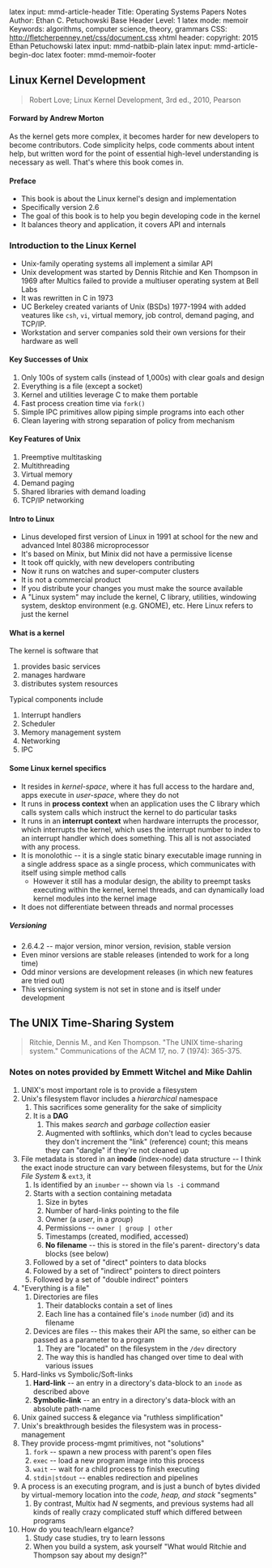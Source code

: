 latex input:    mmd-article-header
Title:          Operating Systems Papers Notes
Author:         Ethan C. Petuchowski
Base Header Level:      1
latex mode:     memoir
Keywords:       algorithms, computer science, theory, grammars
CSS:            http://fletcherpenney.net/css/document.css
xhtml header:   <script type="text/javascript" src="http://cdn.mathjax.org/mathjax/latest/MathJax.js?config=TeX-AMS-MML_HTMLorMML"></script>
copyright:      2015 Ethan Petuchowski
latex input:    mmd-natbib-plain
latex input:    mmd-article-begin-doc
latex footer:   mmd-memoir-footer

## Linux Kernel Development

> Robert Love; Linux Kernel Development, 3rd ed., 2010, Pearson

#### Forward by Andrew Morton

As the kernel gets more complex, it becomes harder for new developers to become
contributors. Code simplicity helps, code comments about intent help, but
written word for the point of essential high-level understanding is necessary
as well. That's where this book comes in.

#### Preface

* This book is about the Linux kernel's design and implementation
* Specifically version 2.6
* The goal of this book is to help you begin developing code in the kernel
* It balances theory and application, it covers API and internals

### Introduction to the Linux Kernel

* Unix-family operating systems all implement a similar API
* Unix development was started by Dennis Ritchie and Ken Thompson in 1969 after
  Multics failed to provide a multiuser operating system at Bell Labs
* It was rewritten in C in 1973
* UC Berkeley created variants of Unix (BSDs) 1977-1994 with added veatures
  like `csh`, `vi`, virtual memory, job control, demand paging, and TCP/IP.
* Workstation and server companies sold their own versions for their hardware
  as well

#### Key Successes of Unix

1. Only 100s of system calls (instead of 1,000s) with clear goals and design
2. Everything is a file (except a socket)
3. Kernel and utilities leverage C to make them portable
4. Fast process creation time via `fork()`
5. Simple IPC primitives allow piping simple programs into each other
6. Clean layering with strong separation of policy from mechanism

#### Key Features of Unix

1. Preemptive multitasking
2. Multithreading
3. Virtual memory
4. Demand paging
5. Shared libraries with demand loading
6. TCP/IP networking

#### Intro to Linux

* Linus developed first version of Linux in 1991 at school for the new and
  advanced Intel 80386 microprocessor
* It's based on Minix, but Minix did not have a permissive license
* It took off quickly, with new developers contributing
* Now it runs on watches and super-computer clusters
* It is not a commercial product
* If you distribute your changes you must make the source available
* A "Linux system" may include the kernel, C library, utilities, windowing
  system, desktop environment (e.g. GNOME), etc. Here Linux refers to just the
  kernel

#### What is a kernel

The kernel is software that

1. provides basic services
2. manages hardware
3. distributes system resources

Typical components include

1. Interrupt handlers
2. Scheduler
3. Memory management system
4. Networking
5. IPC

#### Some Linux kernel specifics

* It resides in *kernel-space*, where it has full access to the hardare and,
  apps execute in *user-space*, where they do not
* It runs in **process context** when an application uses the C library which
  calls system calls which instruct the kernel to do particular tasks
* It runs in an **interrupt context** when hardware interrupts the processor,
  which interrupts the kernel, which uses the interrupt number to index to an
  interrupt handler which does something. This all is not associated with any
  process.
* It is monolothic -- it is a single static binary executable image running in
  a single address space as a single process, which communicates with itself
  using simple method calls
    * However it still has a modular design, the ability to preempt tasks
      executing within the kernel, kernel threads, and can dynamically load
      kernel modules into the kernel image
* It does not differentiate between threads and normal processes

##### Versioning

* 2.6.4.2 -- major version, minor version, revision, stable version
* Even minor versions are stable releases (intended to work for a long time)
* Odd minor versions are development releases (in which new features are tried
  out)
* This versioning system is not set in stone and is itself under development


## The UNIX Time-Sharing System

> Ritchie, Dennis M., and Ken Thompson. "The UNIX time-sharing system."
> Communications of the ACM 17, no. 7 (1974): 365-375.

### Notes on notes provided by Emmett Witchel and Mike Dahlin

1. UNIX's most important role is to provide a filesystem
2. Unix's filesystem flavor includes a _hierarchical_ namespace
    1. This sacrifices some generality for the sake of simplicity
    2. It is a __DAG__
        1. This makes _search_ and _garbage collection_ easier
        1. Augmented with softlinks, which don't lead to cycles because
           they don't increment the "link" (reference) count; this means
           they can "dangle" if they're not cleaned up
3. File metadata is stored in an __inode__ (index-node) data structure -- I
   think the exact inode structure can vary between filesystems, but for the
   _Unix File System_ & `ext3`, it
    1. Is identified by an `inumber` -- shown via `ls -i` command
    2. Starts with a section containing metadata
        1. Size in bytes
        2. Number of hard-links pointing to the file
        3. Owner (a _user_, in a _group_)
        4. Permissions -- `owner | group | other`
        5. Timestamps (created, modified, accessed)
        6. __No filename__ -- this is stored in the file's parent-
           directory's data blocks (see below)
    2. Followed by a set of "direct" pointers to data blocks
    3. Folowed by a set of "indirect" pointers to direct pointers
    4. Followed by a set of "double indirect" pointers
4. "Everything is a file"
    1. Directories are files
        1. Their datablocks contain a set of lines
        2. Each line has a contained file's `inode` number (id) and its
           filename
    2. Devices are files -- this makes their API the same, so either can be
       passed as a parameter to a program
        1. They are "located" on the filesystem in the `/dev` directory
        2. The way this is handled has changed over time to deal with
           various issues
5. Hard-links vs Symbolic/Soft-links
    1. __Hard-link__ -- an entry in a directory's data-block to an `inode`
       as described above
    2. __Symbolic-link__ -- an entry in a directory's data-block with an
       absolute path-name
6. Unix gained success & elegance via "ruthless simplification"
7. Unix's breakthrough besides the filesystem was in process-management
8. They provide process-mgmt primitives, not "solutions"
    1. `fork` -- spawn a new process with parent's open files
    2. `exec` -- load a new program image into this process
    3. `wait` -- wait for a child process to finish executing
    4. `stdin|stdout` -- enables redirection and pipelines
9. A process is an executing program, and is just a bunch of bytes divided by
   virtual-memory location into the _code, heap, and stack_ "segments"
    1. By contrast, Multix had _N_ segments, and previous systems had all kinds
       of really crazy complicated stuff which differed between programs
10. How do you teach/learn elgance?
    1. Study case studies, try to learn lessons
    2. When you build a system, ask yourself "What would Ritchie and Thompson
       say about my design?"
